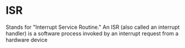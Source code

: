# ISR

Stands for "Interrupt Service Routine." An ISR (also called an interrupt handler) is a software process invoked by an interrupt request from a hardware device